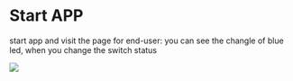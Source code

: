 # Start APP

 start app and visit the page for end-user: you can see the changle of blue led, when you change the switch status

![](./doc/pic/lattepanda/end_user.gif)
